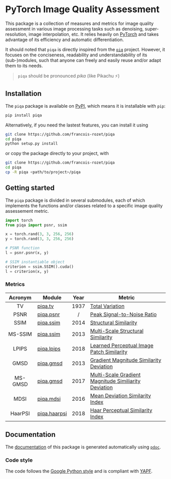 # PyTorch Image Quality Assessment

This package is a collection of measures and metrics for image quality assessment in various image processing tasks such as denoising, super-resolution, image interpolation, etc. It relies heavily on [PyTorch](https://github.com/pytorch/pytorch) and takes advantage of its efficiency and automatic differentiation.

It should noted that `piqa` is directly inspired from the [`piq`](https://github.com/photosynthesis-team/piq) project. However, it focuses on the conciseness, readability and understandability of its (sub-)modules, such that anyone can freely and easily reuse and/or adapt them to its needs.

> `piqa` should be pronounced *pika* (like Pikachu ⚡️)

## Installation

The `piqa` package is available on [PyPI](https://pypi.org/project/piqa/), which means it is installable with `pip`:

```bash
pip install piqa
```

Alternatively, if you need the lastest features, you can install it using

```bash
git clone https://github.com/francois-rozet/piqa
cd piqa
python setup.py install
```

or copy the package directly to your project, with

```bash
git clone https://github.com/francois-rozet/piqa
cd piqa
cp -R piqa <path/to/project>/piqa
```

## Getting started

The `piqa` package is divided in several submodules, each of which implements the functions and/or classes related to a specific image quality assessement metric.

```python
import torch
from piqa import psnr, ssim

x = torch.rand(3, 3, 256, 256)
y = torch.rand(3, 3, 256, 256)

# PSNR function
l = psnr.psnr(x, y)

# SSIM instantiable object
criterion = ssim.SSIM().cuda()
l = criterion(x, y)
```

### Metrics

| Acronym | Module         | Year | Metric                                                                                               |
|:-------:|----------------|:----:|------------------------------------------------------------------------------------------------------|
|    TV   | [piqa.tv]      | 1937 | [Total Variation](https://en.wikipedia.org/wiki/Total_variation)                                     |
|   PSNR  | [piqa.psnr]    |   /  | [Peak Signal-to-Noise Ratio](https://en.wikipedia.org/wiki/Peak_signal-to-noise_ratio)               |
|   SSIM  | [piqa.ssim]    | 2014 | [Structural Similarity](https://en.wikipedia.org/wiki/Structural_similarity)                         |
| MS-SSIM | [piqa.ssim]    | 2013 | [Multi-Scale Structural Similarity](https://ieeexplore.ieee.org/abstract/document/1292216/)          |
|  LPIPS  | [piqa.lpips]   | 2018 | [Learned Perceptual Image Patch Similarity](https://arxiv.org/abs/1801.03924)                        |
|   GMSD  | [piqa.gmsd]    | 2013 | [Gradient Magnitude Similarity Deviation](https://arxiv.org/abs/1308.3052)                           |
| MS-GMSD | [piqa.gmsd]    | 2017 | [Multi-Scale Gradient Magnitude Similiarity Deviation](https://ieeexplore.ieee.org/document/7952357) |
|   MDSI  | [piqa.mdsi]    | 2016 | [Mean Deviation Similarity Index](https://arxiv.org/abs/1608.07433)                                  |
| HaarPSI | [piqa.haarpsi] | 2018 | [Haar Perceptual Similarity Index](https://arxiv.org/abs/1607.06140)                                 |

[piqa.tv]: piqa/tv.py
[piqa.psnr]: piqa/psnr.py
[piqa.ssim]: piqa/ssim.py
[piqa.lpips]: piqa/lpips.py
[piqa.gmsd]: piqa/gmsd.py
[piqa.mdsi]: piqa/mdsi.py
[piqa.haarpsi]: piqa/haarpsi.py

## Documentation

The [documentation](https://francois-rozet.github.io/piqa/) of this package is generated automatically using [`pdoc`](https://github.com/pdoc3/pdoc).

### Code style

The code follows the [Google Python style](https://google.github.io/styleguide/pyguide.html) and is compliant with [YAPF](https://github.com/google/yapf).
